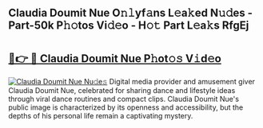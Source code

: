 ## Claudia Doumit Nue O𝚗𝚕yf𝚊ns L𝚎a𝚔ed N𝚞𝚍es - Part-50k P𝚑𝚘tos Vi𝚍𝚎o - H𝚘𝚝 Part L𝚎a𝚔s RfgEj

# <h2><a href="http://kf4koyl.oniu.top/?m=Claudia+Doumit+Nue">🔗👉 🔴 Claudia Doumit Nue P𝚑ot𝚘𝚜 V𝚒d𝚎o</a></h2>

[![Claudia Doumit Nue Nu𝚍e𝚜](https://i.imgur.com/0qMVB7G.gif)](http://kf4koyl.oniu.top/?m=Claudia+Doumit+Nue)
Digital media provider and amusement giver Claudia Doumit Nue, celebrated for sharing dance and lifestyle ideas through viral dance routines and compact clips. Claudia Doumit Nue's public image is characterized by its openness and accessibility, but the depths of his personal life remain a captivating mystery.  
